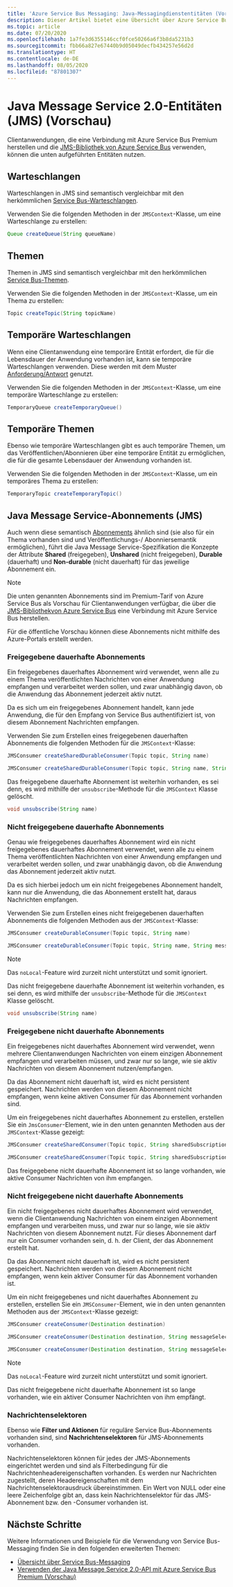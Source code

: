 ```yaml
---
title: 'Azure Service Bus Messaging: Java-Messagingdienstentitäten (Vorschau)'
description: Dieser Artikel bietet eine Übersicht über Azure Service Bus-Messagingentitäten, auf die über die Java-Messagingdienst-API zugegriffen werden kann.
ms.topic: article
ms.date: 07/20/2020
ms.openlocfilehash: 1a7fe3d6355146ccf0fce50266a6f3b8da5231b3
ms.sourcegitcommit: fbb66a827e67440b9d05049decfb434257e56d2d
ms.translationtype: HT
ms.contentlocale: de-DE
ms.lasthandoff: 08/05/2020
ms.locfileid: "87801307"
---
```

# <a name="java-message-service-jms-20-entities-preview"></a>Java Message Service 2.0-Entitäten (JMS) (Vorschau)

Clientanwendungen, die eine Verbindung mit Azure Service Bus Premium herstellen und die [JMS-Bibliothek von Azure Service Bus](https://search.maven.org/artifact/com.microsoft.azure/azure-servicebus-jms) verwenden, können die unten aufgeführten Entitäten nutzen.

## <a name="queues"></a>Warteschlangen

Warteschlangen in JMS sind semantisch vergleichbar mit den herkömmlichen [Service Bus-Warteschlangen](service-bus-queues-topics-subscriptions.md#queues).

Verwenden Sie die folgenden Methoden in der `JMSContext`-Klasse, um eine Warteschlange zu erstellen:

```java
Queue createQueue(String queueName)
```

## <a name="topics"></a>Themen

Themen in JMS sind semantisch vergleichbar mit den herkömmlichen [Service Bus-Themen](service-bus-queues-topics-subscriptions.md#topics-and-subscriptions).

Verwenden Sie die folgenden Methoden in der `JMSContext`-Klasse, um ein Thema zu erstellen:

```java
Topic createTopic(String topicName)
```

## <a name="temporary-queues"></a>Temporäre Warteschlangen

Wenn eine Clientanwendung eine temporäre Entität erfordert, die für die Lebensdauer der Anwendung vorhanden ist, kann sie temporäre Warteschlangen verwenden. Diese werden mit dem Muster [Anforderung/Antwort](https://www.enterpriseintegrationpatterns.com/patterns/messaging/RequestReply.html) genutzt.

Verwenden Sie die folgenden Methoden in der `JMSContext`-Klasse, um eine temporäre Warteschlange zu erstellen:

```java
TemporaryQueue createTemporaryQueue()
```

## <a name="temporary-topics"></a>Temporäre Themen

Ebenso wie temporäre Warteschlangen gibt es auch temporäre Themen, um das Veröffentlichen/Abonnieren über eine temporäre Entität zu ermöglichen, die für die gesamte Lebensdauer der Anwendung vorhanden ist.

Verwenden Sie die folgenden Methoden in der `JMSContext`-Klasse, um ein temporäres Thema zu erstellen:

```java
TemporaryTopic createTemporaryTopic()
```

## <a name="java-message-service-jms-subscriptions"></a>Java Message Service-Abonnements (JMS)

Auch wenn diese semantisch [Abonnements](service-bus-queues-topics-subscriptions.md#topics-and-subscriptions) ähnlich sind (sie also für ein Thema vorhanden sind und Veröffentlichungs-/ Abonniersemantik ermöglichen), führt die Java Message Service-Spezifikation die Konzepte der Attribute **Shared** (freigegeben), **Unshared** (nicht freigegeben), **Durable** (dauerhaft) und **Non-durable** (nicht dauerhaft) für das jeweilige Abonnement ein.

> [!NOTE]
> Die unten genannten Abonnements sind im Premium-Tarif von Azure Service Bus als Vorschau für Clientanwendungen verfügbar, die über die [JMS-Bibliothekvon Azure Service Bus](https://search.maven.org/artifact/com.microsoft.azure/azure-servicebus-jms) eine Verbindung mit Azure Service Bus herstellen.
>
> Für die öffentliche Vorschau können diese Abonnements nicht mithilfe des Azure-Portals erstellt werden.
>

### <a name="shared-durable-subscriptions"></a>Freigegebene dauerhafte Abonnements

Ein freigegebenes dauerhaftes Abonnement wird verwendet, wenn alle zu einem Thema veröffentlichten Nachrichten von einer Anwendung empfangen und verarbeitet werden sollen, und zwar unabhängig davon, ob die Anwendung das Abonnement jederzeit aktiv nutzt.

Da es sich um ein freigegebenes Abonnement handelt, kann jede Anwendung, die für den Empfang von Service Bus authentifiziert ist, von diesem Abonnement Nachrichten empfangen.

Verwenden Sie zum Erstellen eines freigegebenen dauerhaften Abonnements die folgenden Methoden für die `JMSContext`-Klasse:

```java
JMSConsumer createSharedDurableConsumer(Topic topic, String name)

JMSConsumer createSharedDurableConsumer(Topic topic, String name, String messageSelector)
```

Das freigegebene dauerhafte Abonnement ist weiterhin vorhanden, es sei denn, es wird mithilfe der `unsubscribe`-Methode für die `JMSContext` Klasse gelöscht.

```java
void unsubscribe(String name)
```

### <a name="unshared-durable-subscriptions"></a>Nicht freigegebene dauerhafte Abonnements

Genau wie freigegebenes dauerhaftes Abonnement wird ein nicht freigegebenes dauerhaftes Abonnement verwendet, wenn alle zu einem Thema veröffentlichten Nachrichten von einer Anwendung empfangen und verarbeitet werden sollen, und zwar unabhängig davon, ob die Anwendung das Abonnement jederzeit aktiv nutzt.

Da es sich hierbei jedoch um ein nicht freigegebenes Abonnement handelt, kann nur die Anwendung, die das Abonnement erstellt hat, daraus Nachrichten empfangen.

Verwenden Sie zum Erstellen eines nicht freigegebenen dauerhaften Abonnements die folgenden Methoden aus der `JMSContext`-Klasse: 

```java
JMSConsumer createDurableConsumer(Topic topic, String name)

JMSConsumer createDurableConsumer(Topic topic, String name, String messageSelector, boolean noLocal)
```

> [!NOTE]
> Das `noLocal`-Feature wird zurzeit nicht unterstützt und somit ignoriert.
>

Das nicht freigegebene dauerhafte Abonnement ist weiterhin vorhanden, es sei denn, es wird mithilfe der `unsubscribe`-Methode für die `JMSContext` Klasse gelöscht.

```java
void unsubscribe(String name)
```

### <a name="shared-non-durable-subscriptions"></a>Freigegebene nicht dauerhafte Abonnements

Ein freigegebenes nicht dauerhaftes Abonnement wird verwendet, wenn mehrere Clientanwendungen Nachrichten von einem einzigen Abonnement empfangen und verarbeiten müssen, und zwar nur so lange, wie sie aktiv Nachrichten von diesem Abonnement nutzen/empfangen.

Da das Abonnement nicht dauerhaft ist, wird es nicht persistent gespeichert. Nachrichten werden von diesem Abonnement nicht empfangen, wenn keine aktiven Consumer für das Abonnement vorhanden sind.

Um ein freigegebenes nicht dauerhaftes Abonnement zu erstellen, erstellen Sie ein `JmsConsumer`-Element, wie in den unten genannten Methoden aus der `JMSContext`-Klasse gezeigt:

```java
JMSConsumer createSharedConsumer(Topic topic, String sharedSubscriptionName)

JMSConsumer createSharedConsumer(Topic topic, String sharedSubscriptionName, String messageSelector)
```

Das freigegebene nicht dauerhafte Abonnement ist so lange vorhanden, wie aktive Consumer Nachrichten von ihm empfangen.

### <a name="unshared-non-durable-subscriptions"></a>Nicht freigegebene nicht dauerhafte Abonnements

Ein nicht freigegebenes nicht dauerhaftes Abonnement wird verwendet, wenn die Clientanwendung Nachrichten von einem einzigen Abonnement empfangen und verarbeiten muss, und zwar nur so lange, wie sie aktiv Nachrichten von diesem Abonnement nutzt. Für dieses Abonnement darf nur ein Consumer vorhanden sein, d. h. der Client, der das Abonnement erstellt hat.

Da das Abonnement nicht dauerhaft ist, wird es nicht persistent gespeichert. Nachrichten werden von diesem Abonnement nicht empfangen, wenn kein aktiver Consumer für das Abonnement vorhanden ist.

Um ein nicht freigegebenes und nicht dauerhaftes Abonnement zu erstellen, erstellen Sie ein `JMSConsumer`-Element, wie in den unten genannten Methoden aus der `JMSContext`-Klasse gezeigt:

```java
JMSConsumer createConsumer(Destination destination)

JMSConsumer createConsumer(Destination destination, String messageSelector)

JMSConsumer createConsumer(Destination destination, String messageSelector, boolean noLocal)
```

> [!NOTE]
> Das `noLocal`-Feature wird zurzeit nicht unterstützt und somit ignoriert.
>

Das nicht freigegebene nicht dauerhafte Abonnement ist so lange vorhanden, wie ein aktiver Consumer Nachrichten von ihm empfängt.

### <a name="message-selectors"></a>Nachrichtenselektoren

Ebenso wie **Filter und Aktionen** für reguläre Service Bus-Abonnements vorhanden sind, sind **Nachrichtenselektoren** für JMS-Abonnements vorhanden.

Nachrichtenselektoren können für jedes der JMS-Abonnements eingerichtet werden und sind als Filterbedingung für die Nachrichtenheadereigenschaften vorhanden. Es werden nur Nachrichten zugestellt, deren Headereigenschaften mit dem Nachrichtenselektorausdruck übereinstimmen. Ein Wert von NULL oder eine leere Zeichenfolge gibt an, dass kein Nachrichtenselektor für das JMS-Abonnement bzw. den -Consumer vorhanden ist.

## <a name="next-steps"></a>Nächste Schritte

Weitere Informationen und Beispiele für die Verwendung von Service Bus-Messaging finden Sie in den folgenden erweiterten Themen:

* [Übersicht über Service Bus-Messaging](service-bus-messaging-overview.md)
* [Verwenden der Java Message Service 2.0-API mit Azure Service Bus Premium (Vorschau)](how-to-use-java-message-service-20.md)




